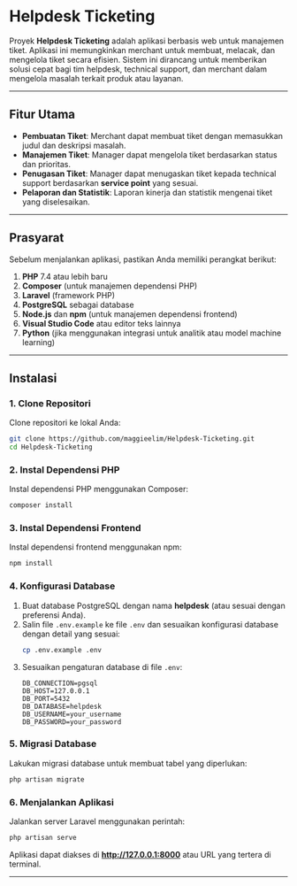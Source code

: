 # Helpdesk Ticketing 

Proyek **Helpdesk Ticketing** adalah aplikasi berbasis web untuk manajemen tiket. Aplikasi ini memungkinkan merchant untuk membuat, melacak, dan mengelola tiket secara efisien. Sistem ini dirancang untuk memberikan solusi cepat bagi tim helpdesk, technical support, dan merchant dalam mengelola masalah terkait produk atau layanan.

---

## Fitur Utama
- **Pembuatan Tiket**: Merchant dapat membuat tiket dengan memasukkan judul dan deskripsi masalah.
- **Manajemen Tiket**: Manager dapat mengelola tiket berdasarkan status dan prioritas.
- **Penugasan Tiket**: Manager dapat menugaskan tiket kepada technical support berdasarkan **service point** yang sesuai.
- **Pelaporan dan Statistik**: Laporan kinerja dan statistik mengenai tiket yang diselesaikan.

---

## Prasyarat

Sebelum menjalankan aplikasi, pastikan Anda memiliki perangkat berikut:

1. **PHP** 7.4 atau lebih baru
2. **Composer** (untuk manajemen dependensi PHP)
3. **Laravel** (framework PHP)
4. **PostgreSQL** sebagai database
5. **Node.js** dan **npm** (untuk manajemen dependensi frontend)
6. **Visual Studio Code** atau editor teks lainnya
7. **Python** (jika menggunakan integrasi untuk analitik atau model machine learning)

---

## Instalasi

### 1. Clone Repositori
Clone repositori ke lokal Anda:
```bash
git clone https://github.com/maggieelim/Helpdesk-Ticketing.git
cd Helpdesk-Ticketing
```

### 2. Instal Dependensi PHP
Instal dependensi PHP menggunakan Composer:
```bash
composer install
```

### 3. Instal Dependensi Frontend
Instal dependensi frontend menggunakan npm:
```bash
npm install
```

### 4. Konfigurasi Database
1. Buat database PostgreSQL dengan nama **helpdesk** (atau sesuai dengan preferensi Anda).
2. Salin file `.env.example` ke file `.env` dan sesuaikan konfigurasi database dengan detail yang sesuai:
   ```bash
   cp .env.example .env
   ```
3. Sesuaikan pengaturan database di file `.env`:
   ```
   DB_CONNECTION=pgsql
   DB_HOST=127.0.0.1
   DB_PORT=5432
   DB_DATABASE=helpdesk
   DB_USERNAME=your_username
   DB_PASSWORD=your_password
   ```

### 5. Migrasi Database
Lakukan migrasi database untuk membuat tabel yang diperlukan:
```bash
php artisan migrate
```

### 6. Menjalankan Aplikasi
Jalankan server Laravel menggunakan perintah:
```bash
php artisan serve
```
Aplikasi dapat diakses di **http://127.0.0.1:8000** atau URL yang tertera di terminal.

---
